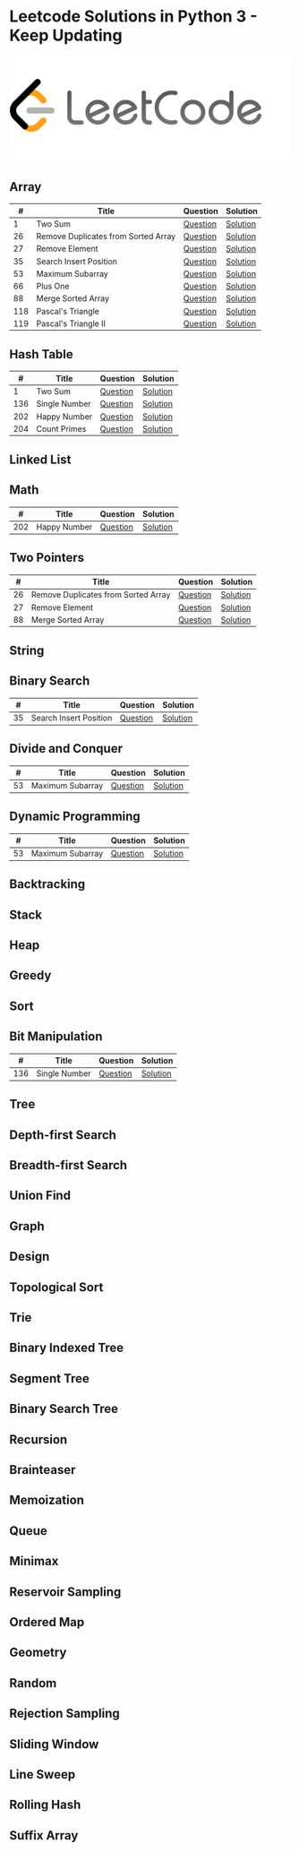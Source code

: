 # Leetcode Solutions in Python 3 - Keep Updating

![leetcode](https://github.com/JuntaoDong/Leetcode/blob/master/leetcode.png)

## Array

| # | Title | Question | Solution |
| - | ----- | -------- | -------- |
| 1 | Two Sum | [Question](https://leetcode.com/problems/two-sum/) | [Solution](https://github.com/JuntaoDong/Leetcode/blob/master/python%203/two_sum.py)|
| 26 | Remove Duplicates from Sorted Array | [Question](https://leetcode.com/problems/remove-duplicates-from-sorted-array/) | [Solution](https://github.com/JuntaoDong/Leetcode/blob/master/python%203/remove_duplicates_from_sorted_array.py)|
| 27 | Remove Element | [Question](https://leetcode.com/problems/remove-element/) | [Solution](https://github.com/JuntaoDong/Leetcode/blob/master/python%203/remove_element.py)|
| 35 | Search Insert Position | [Question](https://leetcode.com/problems/search-insert-position/) | [Solution](https://github.com/JuntaoDong/Leetcode/blob/master/python%203/search_insert_position.py)|
| 53 | Maximum Subarray | [Question](https://leetcode.com/problems/maximum-subarray/) | [Solution](https://github.com/JuntaoDong/Leetcode/blob/master/python%203/maximum_subarray.py)|
| 66 | Plus One | [Question](https://leetcode.com/problems/plus-one/) | [Solution](https://github.com/JuntaoDong/Leetcode/blob/master/python%203/plus_one.py)|
| 88 | Merge Sorted Array | [Question](https://leetcode.com/problems/merge-sorted-array/) | [Solution](https://github.com/JuntaoDong/Leetcode/blob/master/python%203/merge_sorted_array.py)|
| 118 | Pascal's Triangle | [Question](https://leetcode.com/problems/pascals-triangle/) | [Solution](https://github.com/JuntaoDong/Leetcode/blob/master/python%203/pascals_triangle.py)|
| 119 | Pascal's Triangle II | [Question](https://leetcode.com/problems/pascals-triangle-ii/) | [Solution]()|

## Hash Table

| # | Title | Question | Solution |
| - | ----- | -------- | -------- |
| 1 | Two Sum | [Question](https://leetcode.com/problems/two-sum/) | [Solution](https://github.com/JuntaoDong/Leetcode/blob/master/python%203/two_sum.py)|
| 136 | Single Number | [Question](https://leetcode.com/problems/single-number/) | [Solution](https://github.com/JuntaoDong/Leetcode/blob/master/python%203/single_number.py) |
| 202 | Happy Number | [Question](https://leetcode.com/problems/happy-number/) | [Solution]() |
| 204 | Count Primes | [Question](https://leetcode.com/problems/count-primes/) | [Solution]() |

## Linked List

## Math

| # | Title | Question | Solution |
| - | ----- | -------- | -------- |
| 202 | Happy Number | [Question](https://leetcode.com/problems/happy-number/) | [Solution]() |


## Two Pointers

| # | Title | Question | Solution |
| - | ----- | -------- | -------- |
| 26 | Remove Duplicates from Sorted Array | [Question](https://leetcode.com/problems/remove-duplicates-from-sorted-array/) | [Solution](https://github.com/JuntaoDong/Leetcode/blob/master/python%203/remove_duplicates_from_sorted_array.py)|
| 27 | Remove Element | [Question](https://leetcode.com/problems/remove-element/) | [Solution](https://github.com/JuntaoDong/Leetcode/blob/master/python%203/remove_element.py)|
| 88 | Merge Sorted Array | [Question](https://leetcode.com/problems/merge-sorted-array/) | [Solution](https://github.com/JuntaoDong/Leetcode/blob/master/python%203/merge_sorted_array.py)|


## String

## Binary Search

| # | Title | Question | Solution |
| - | ----- | -------- | -------- |
| 35 | Search Insert Position | [Question](https://leetcode.com/problems/search-insert-position/) | [Solution](https://github.com/JuntaoDong/Leetcode/blob/master/python%203/search_insert_position.py)|

## Divide and Conquer

| # | Title | Question | Solution |
| - | ----- | -------- | -------- |
| 53 | Maximum Subarray | [Question](https://leetcode.com/problems/maximum-subarray/) | [Solution](https://github.com/JuntaoDong/Leetcode/blob/master/python%203/maximum_subarray.py)|


## Dynamic Programming

| # | Title | Question | Solution |
| - | ----- | -------- | -------- |
| 53 | Maximum Subarray | [Question](https://leetcode.com/problems/maximum-subarray/) | [Solution](https://github.com/JuntaoDong/Leetcode/blob/master/python%203/maximum_subarray.py)|

## Backtracking

## Stack

## Heap

## Greedy

## Sort

## Bit Manipulation

| # | Title | Question | Solution |
| - | ----- | -------- | -------- |
| 136 | Single Number | [Question](https://leetcode.com/problems/single-number/) | [Solution](https://github.com/JuntaoDong/Leetcode/blob/master/python%203/single_number.py) |

## Tree

## Depth-first Search

## Breadth-first Search

## Union Find

## Graph

## Design

## Topological Sort

## Trie

## Binary Indexed Tree

## Segment Tree

## Binary Search Tree

## Recursion

## Brainteaser

## Memoization

## Queue

## Minimax

## Reservoir Sampling

## Ordered Map

## Geometry

## Random

## Rejection Sampling

## Sliding Window

## Line Sweep

## Rolling Hash

## Suffix Array
